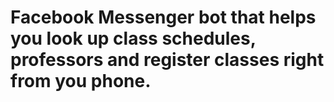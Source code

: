 # Facebook Messenger bot that helps you look up class schedules, professors and register classes right from you phone.
